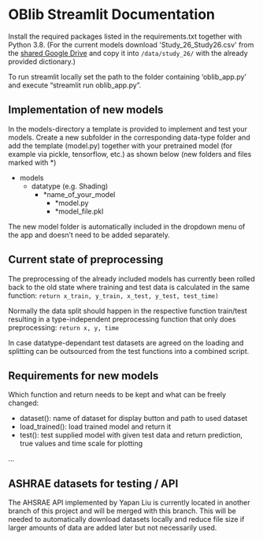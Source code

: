 # OBlib Streamlit Documentation
Install the required packages listed in the requirements.txt together with Python 3.8.
(For the current models download 'Study_26_Study26.csv' from the [shared Google Drive](https://drive.google.com/file/d/1pBptbqEkn5WkWeRh4gNowM7AB1QNfBbt/view?usp=sharing) and copy it into `/data/study_26/` with the already provided dictionary.)

To run streamlit locally set the path to the folder containing ‘oblib_app.py’ and execute “streamlit run oblib_app.py”.

## Implementation of new models

In the models-directory a template is provided to implement and test your models. Create a new subfolder in the corresponding data-type folder and add the template (model.py) together with your pretrained model (for example via pickle, tensorflow, etc.) as shown below (new folders and files marked with *)

* models
    * datatype (e.g. Shading)
        * *name_of_your_model
            * *model.py
			* *model_file.pkl


The new model folder is automatically included in the dropdown menu of the app and doesn’t need to be added separately.

## Current state of preprocessing

The preprocessing of the already included models has currently been rolled back to the old state where training and test data is calculated in the same function:
`return x_train, y_train, x_test, y_test, test_time)`

Normally the data split should happen in the respective function train/test resulting in a type-independent preprocessing function that only does preprocessing:
`return x, y, time`

In case datatype-dependant test datasets are agreed on the loading and splitting can be outsourced from the test functions into a combined script.

## Requirements for new models

Which function and return needs to be kept and what can be freely changed:
* dataset(): name of dataset for display button and path to used dataset
* load_trained(): load trained model and return it
* test(): test supplied model with given test data and return prediction, true values and time scale for plotting

…

## ASHRAE datasets for testing / API

The AHSRAE API implemented by Yapan Liu is currently located in another branch of this project and will be merged with this branch. This will be needed to automatically download datasets locally and reduce file size if larger amounts of data are added later but not necessarily used.

